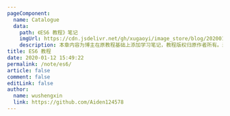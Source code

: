 ```yaml
---
pageComponent:
  name: Catalogue
  data:
    path: 《ES6 教程》笔记
    imgUrl: https://cdn.jsdelivr.net/gh/xugaoyi/image_store/blog/20200112160453.png
    description: 本章内容为博主在原教程基础上添加学习笔记，教程版权归原作者所有。来源：<a href='https://es6.ruanyifeng.com/' target='_blank'>ES6教程</a>
title: ES6 教程
date: 2020-01-12 15:49:22
permalink: /note/es6/
article: false
comment: false
editLink: false
author:
  name: wushengxin
  link: https://github.com/Aiden124578
---
```

